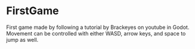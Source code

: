 # FirstGame
First game made by following a tutorial by Brackeyes on youtube in Godot.  
Movement can be controlled with either WASD, arrow keys, and space to jump as well.
